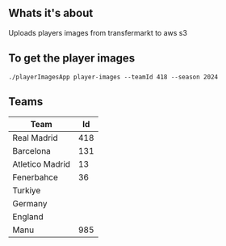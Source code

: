 ## Whats it's about

<p>Uploads players images from transfermarkt to aws s3</p>

## To get the player images

```
./playerImagesApp player-images --teamId 418 --season 2024
```

## Teams

| Team            | Id  |
|-----------------|-----|
| Real Madrid     | 418 |
| Barcelona       | 131 |
| Atletico Madrid | 13  |
| Fenerbahce      | 36  |
| Turkiye         |     |
| Germany         |     |
| England         |     |
| Manu            | 985 |

